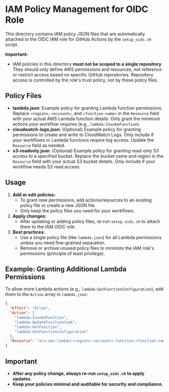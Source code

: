 # IAM Policy Management for OIDC Role

This directory contains IAM policy JSON files that are automatically attached to the OIDC IAM role for GitHub Actions by the `setup_oidc.sh` script.

**Important:**
- IAM policies in this directory **must not be scoped to a single repository**. They should only define AWS permissions and resources, not reference or restrict access based on specific GitHub repositories. Repository access is controlled by the role's trust policy, not by these policy files.

## Policy Files

- **lambda.json**: Example policy for granting Lambda function permissions. Replace `<region>`, `<account>`, and `<function-name>` in the `Resource` field with your actual AWS Lambda function details. Only grant the minimum actions your workflow requires (e.g., `lambda:InvokeFunction`).
- **cloudwatch-logs.json**: (Optional) Example policy for granting permissions to create and write to CloudWatch Logs. Only include if your workflows or Lambda functions require log access. Update the `Resource` field as needed.
- **s3-readonly.json**: (Optional) Example policy for granting read-only S3 access to a specified bucket. Replace the bucket name and region in the `Resource` field with your actual S3 bucket details. Only include if your workflow needs S3 read access.

## Usage

1. **Add or edit policies:**
   - To grant new permissions, add actions/resources to an existing policy file or create a new JSON file.
   - Only keep the policy files you need for your workflows.
2. **Apply changes:**
   - After updating or adding policy files, re-run `setup_oidc.sh` to attach them to the IAM OIDC role.
3. **Best practices:**
   - Use a single policy file (like `lambda.json`) for all Lambda permissions unless you need fine-grained separation.
   - Remove or archive unused policy files to minimize the IAM role's permissions (principle of least privilege).

## Example: Granting Additional Lambda Permissions

To allow more Lambda actions (e.g., `lambda:GetFunctionConfiguration`), add them to the `Action` array in `lambda.json`:

```json
{
  "Effect": "Allow",
  "Action": [
    "lambda:InvokeFunction",
    "lambda:UpdateFunctionCode",
    "lambda:GetFunction",
    "lambda:GetFunctionConfiguration"
  ],
  "Resource": "arn:aws:lambda:<region>:<account>:function:<function-name>"
}
```

## Important
- **After any policy change, always re-run `setup_oidc.sh` to apply updates.**
- **Keep your policies minimal and auditable for security and compliance.**
